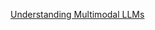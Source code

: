 [Understanding Multimodal LLMs](https://sebastianraschka.com/blog/2024/understanding-multimodal-llms.html?ref=dailydev)